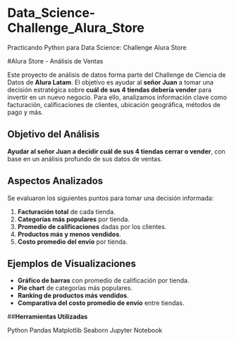 # Data_Science-Challenge_Alura_Store
Practicando Python para Data Science: Challenge Alura Store

#Alura Store - Análisis de Ventas

Este proyecto de análisis de datos forma parte del Challenge de Ciencia de Datos de **Alura Latam**. El objetivo es ayudar al **señor Juan** a tomar una decisión estratégica sobre **cuál de sus 4 tiendas debería vender** para invertir en un nuevo negocio. Para ello, analizamos información clave como facturación, calificaciones de clientes, ubicación geográfica, métodos de pago y más.


## Objetivo del Análisis

**Ayudar al señor Juan a decidir cuál de sus 4 tiendas cerrar o vender**, con base en un análisis profundo de sus datos de ventas.


## Aspectos Analizados

Se evaluaron los siguientes puntos para tomar una decisión informada:

1. **Facturación total** de cada tienda.
2. **Categorías más populares** por tienda.
3. **Promedio de calificaciones** dadas por los clientes.
4. **Productos más y menos vendidos**.
5. **Costo promedio del envío** por tienda.

## Ejemplos de Visualizaciones

- **Gráfico de barras** con promedio de calificación por tienda.
- **Pie chart** de categorías más populares.
- **Ranking de productos más vendidos**.
- **Comparativa del costo promedio de envío** entre tiendas.

##**Herramientas Utilizadas**

Python
Pandas
Matplotlib
Seaborn
Jupyter Notebook
